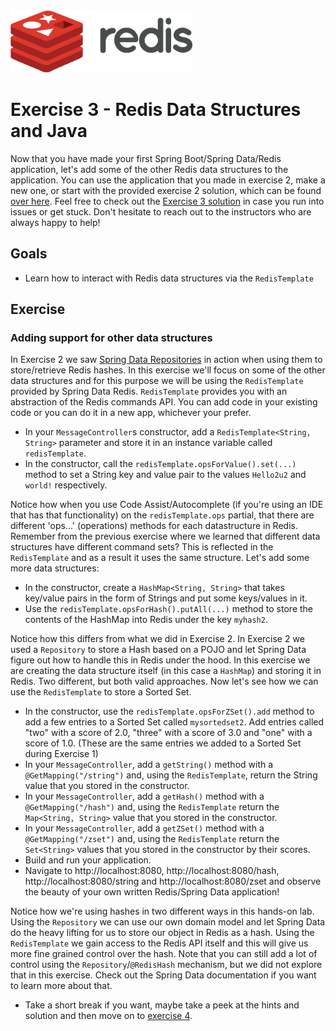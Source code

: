 <img src="../img/redis-logo-full-color-rgb.png" height=100/>

# Exercise 3 - Redis Data Structures and Java
Now that you have made your first Spring Boot/Spring Data/Redis application, let's add some of the other Redis data structures to the application. You can use the application that you made in exercise 2, make a new one, or start with the provided exercise 2 solution, which can be found [over here](exercise-2-solution.md). Feel free to check out the [Exercise 3 solution](exercise-3-solution.md) in case you run into issues or get stuck. Don't hesitate to reach out to the instructors who are always happy to help!

## Goals

* Learn how to interact with Redis data structures via the `RedisTemplate`

## Exercise
### Adding support for other data structures
In Exercise 2 we saw [Spring Data Repositories](https://docs.spring.io/spring-data/data-commons/docs/2.5.5/reference/html/#repositories) in action when using them to store/retrieve Redis hashes. In this exercise we'll focus on some of the other data structures and for this purpose we will be using the `RedisTemplate` provided by Spring Data Redis. `RedisTemplate` provides you with an abstraction of the Redis commands API. You can add code in your existing code or you can do it in a new app, whichever your prefer.

* In your `MessageController`s constructor, add a `RedisTemplate<String, String>` parameter and store it in an instance variable called `redisTemplate`.
* In the constructor, call the `redisTemplate.opsForValue().set(...)` method to set a String key and value pair to the values `Hello2u2` and `world!` respectively.

Notice how when you use Code Assist/Autocomplete (if you're using an IDE that has that functionality) on the `redisTemplate.ops` partial, that there are different 'ops...' (operations) methods for each datastructure in Redis. Remember from the previous exercise where we learned that different data structures have different command sets? This is reflected in the `RedisTemplate` and as a result it uses the same structure. Let's add some more data structures:

* In the constructor, create a `HashMap<String, String>` that takes key/value pairs in the form of Strings and put some keys/values in it.
* Use the `redisTemplate.opsForHash().putAll(...)` method to store the contents of the HashMap into Redis under the key `myhash2`.

Notice how this differs from what we did in Exercise 2. In Exercise 2 we used a `Repository` to store a Hash based on a POJO and let Spring Data figure out how to handle this in Redis under the hood. In this exercise we are creating the data structure itself (in this case a `HashMap`) and storing it in Redis. Two different, but both valid approaches. Now let's see how we can use the `RedisTemplate` to store a Sorted Set.

* In the constructor, use the `redisTemplate.opsForZSet().add` method to add a few entries to a Sorted Set called `mysortedset2`. Add entries called "two" with a score of 2.0, "three" with a score of 3.0 and "one" with a score of 1.0. (These are the same entries we added to a Sorted Set during Exercise 1)
* In your `MessageController`, add a `getString()` method with a `@GetMapping("/string")` and, using the `RedisTemplate`, return the String value that you stored in the constructor.
* In your `MessageController`, add a `getHash()` method with a `@GetMapping("/hash")` and, using the `RedisTemplate` return the `Map<String, String>` value that you stored in the constructor.
* In your `MessageController`, add a `getZSet()` method with a `@GetMapping("/zset")` and, using the `RedisTemplate` return the `Set<String>` values that you stored in the constructor by their scores.
* Build and run your application.
* Navigate to http://localhost:8080, http://localhost:8080/hash, http://localhost:8080/string and http://localhost:8080/zset and observe the beauty of your own written Redis/Spring Data application!

Notice how we're using hashes in two different ways in this hands-on lab. Using the `Repository` we can use our own domain model and let Spring Data do the heavy lifting for us to store our object in Redis as a hash. Using the `RedisTemplate` we gain access to the Redis API itself and this will give us more fine grained control over the hash. Note that you can still add a lot of control using the `Repository`/`@RedisHash` mechanism, but we did not explore that in this exercise. Check out the Spring Data documentation if you want to learn more about that.

* Take a short break if you want, maybe take a peek at the hints and solution and then move on to [exercise 4](exercise-4-start.md).